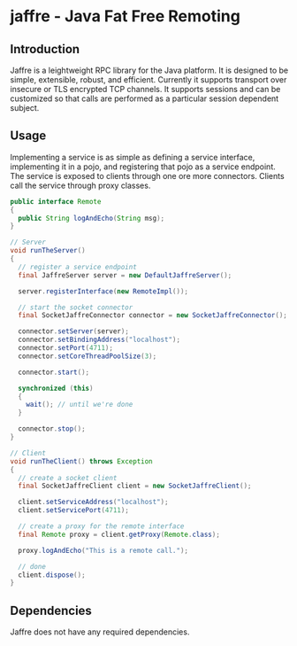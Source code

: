 jaffre - Java Fat Free Remoting
===============================

## Introduction

Jaffre is a leightweight RPC library for the Java platform.
It is designed to be simple, extensible, robust, and efficient.
Currently it supports transport over insecure or TLS encrypted
TCP channels. It supports sessions and can be customized so that
calls are performed as a particular session dependent subject.

## Usage

Implementing a service is as simple as defining a service interface,
implementing it in a pojo, and registering that pojo as a service
endpoint. The service is exposed to clients through one ore more
connectors. Clients call the service through proxy classes.

```Java
public interface Remote
{
  public String logAndEcho(String msg);
}

// Server
void runTheServer()
{
  // register a service endpoint
  final JaffreServer server = new DefaultJaffreServer();

  server.registerInterface(new RemoteImpl());

  // start the socket connector
  final SocketJaffreConnector connector = new SocketJaffreConnector();

  connector.setServer(server);
  connector.setBindingAddress("localhost");
  connector.setPort(4711);
  connector.setCoreThreadPoolSize(3);

  connector.start();

  synchronized (this)
  {
    wait(); // until we're done
  }

  connector.stop();
}

// Client
void runTheClient() throws Exception
{
  // create a socket client
  final SocketJaffreClient client = new SocketJaffreClient();

  client.setServiceAddress("localhost");
  client.setServicePort(4711);

  // create a proxy for the remote interface
  final Remote proxy = client.getProxy(Remote.class);

  proxy.logAndEcho("This is a remote call.");

  // done
  client.dispose();
}

```

## Dependencies

Jaffre does not have any required dependencies.
